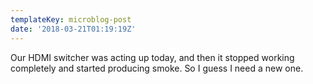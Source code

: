 ```yaml
---
templateKey: microblog-post
date: '2018-03-21T01:19:19Z'
---
```


Our HDMI switcher was acting up today, and then it stopped working completely and started producing smoke. So I guess I need a new one.

